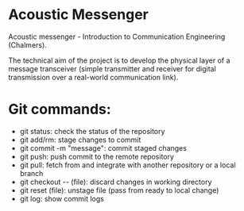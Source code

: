 # Acoustic Messenger
Acoustic messenger - Introduction to Communication Engineering (Chalmers).

The technical aim of the project is to develop the physical layer of a
message transceiver (simple transmitter and receiver for digital transmission
over a real-world communication link).

# Git commands:
*   git status: check the status of the repository
*   git add/rm: stage changes to commit
*   git commit -m "message": commit staged changes
*   git push: push commit to the remote repository
*   git pull: fetch from and integrate with another repository or a local branch
*   git checkout -- (file): discard changes in working directory
*   git reset (file): unstage file (pass from ready to local change)
*   git log: show commit logs
